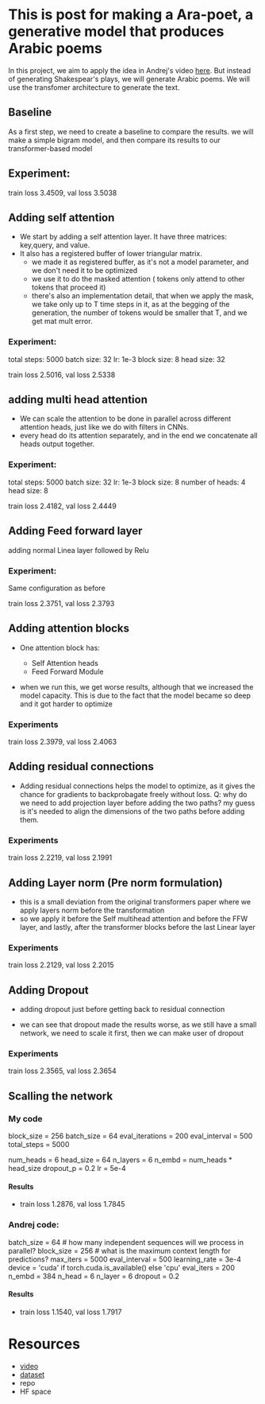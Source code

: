# This is post for making a Ara-poet, a generative model that produces Arabic poems

In this project, we aim to apply the idea in Andrej's video [here](https://www.youtube.com/watch?v=kCc8FmEb1nY&list=PLAqhIrjkxbuWI23v9cThsA9GvCAUhRvKZ&index).
But instead of generating Shakespear's plays, we will generate Arabic poems. We will use the transfomer architecture to generate the text.

## Baseline

As a first step, we need to create a baseline to compare the results. we will make a simple bigram model, and then compare its results to our transformer-based model

## Experiment:

train loss 3.4509, val loss 3.5038

## Adding self attention

- We start by adding a self attention layer. It have three matrices: key,query, and value.
- It also has a registered buffer of lower triangular matrix.
  - we made it as registered buffer, as it's not a model parameter, and we don't need it to be optimized
  - we use it to do the masked attention ( tokens only attend to other tokens that proceed it)
  - there's also an implementation detail, that when we apply the mask, we take only up to T time steps in it, as at the begging of the generation, the number of tokens would be smaller that T, and we get mat mult error.

### Experiment:

total steps: 5000
batch size: 32
lr: 1e-3
block size: 8
head size: 32

train loss 2.5016, val loss 2.5338

## adding multi head attention

- We can scale the attention to be done in parallel across different attention heads, just like we do with filters in CNNs.
- every head do its attention separately, and in the end we concatenate all heads output together.

### Experiment:

total steps: 5000
batch size: 32
lr: 1e-3
block size: 8
number of heads: 4
head size: 8

train loss 2.4182, val loss 2.4449

## Adding Feed forward layer

adding normal Linea layer followed by Relu

### Experiment:

Same configuration as before

train loss 2.3751, val loss 2.3793

## Adding attention blocks

- One attention block has:

  - Self Attention heads
  - Feed Forward Module

- when we run this, we get worse results, although that we increased the model capacity. This is due to the fact that the model became so deep and it got harder to optimize

### Experiments

train loss 2.3979, val loss 2.4063

## Adding residual connections

- Adding residual connections helps the model to optimize, as it gives the chance for gradients to backprobagate freely without loss.
  Q: why do we need to add projection layer before adding the two paths? my guess is it's needed to align the dimensions of the two paths before adding them.

### Experiments

train loss 2.2219, val loss 2.1991

## Adding Layer norm (Pre norm formulation)

- this is a small deviation from the original transformers paper where we apply layers norm before the transformation
- so we apply it before the Self multihead attention and before the FFW layer, and lastly, after the transformer blocks before the last Linear layer

### Experiments

train loss 2.2129, val loss 2.2015

## Adding Dropout

- adding dropout just before getting back to residual connection

- we can see that dropout made the results worse, as we still have a small network, we need to scale it first, then we can make user of dropout

### Experiments

train loss 2.3565, val loss 2.3654

## Scalling the network

### My code

block_size = 256
batch_size = 64
eval_iterations = 200
eval_interval = 500
total_steps = 5000

num_heads = 6
head_size = 64
n_layers = 6
n_embd = num_heads \* head_size
dropout_p = 0.2
lr = 5e-4

#### Results

- train loss 1.2876, val loss 1.7845

### Andrej code:

batch_size = 64 # how many independent sequences will we process in parallel?
block_size = 256 # what is the maximum context length for predictions?
max_iters = 5000
eval_interval = 500
learning_rate = 3e-4
device = 'cuda' if torch.cuda.is_available() else 'cpu'
eval_iters = 200
n_embd = 384
n_head = 6
n_layer = 6
dropout = 0.2

#### Results

- train loss 1.1540, val loss 1.7917

# Resources

- [video](https://www.youtube.com/watch?v=kCc8FmEb1nY&list=PLAqhIrjkxbuWI23v9cThsA9GvCAUhRvKZ&index=7)
- [dataset](https://www.kaggle.com/datasets/fahd09/arabic-poetry-dataset-478-2017)
- repo
- HF space
